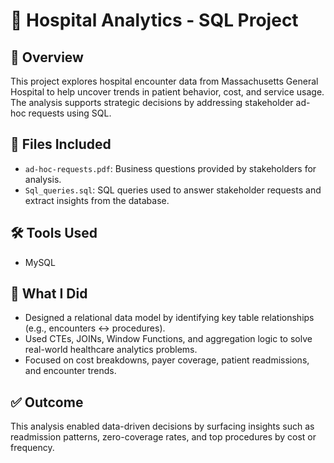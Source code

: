 # 🏥 Hospital Analytics - SQL Project

## 📌 Overview
This project explores hospital encounter data from Massachusetts General Hospital to help uncover trends in patient behavior, cost, and service usage. The analysis supports strategic decisions by addressing stakeholder ad-hoc requests using SQL.

## 📂 Files Included
- `ad-hoc-requests.pdf`: Business questions provided by stakeholders for analysis.
- `Sql_queries.sql`: SQL queries used to answer stakeholder requests and extract insights from the database.

## 🛠️ Tools Used
- MySQL

## 🧠 What I Did
- Designed a relational data model by identifying key table relationships (e.g., encounters ↔ procedures).
- Used CTEs, JOINs, Window Functions, and aggregation logic to solve real-world healthcare analytics problems.
- Focused on cost breakdowns, payer coverage, patient readmissions, and encounter trends.

## ✅ Outcome
This analysis enabled data-driven decisions by surfacing insights such as readmission patterns, zero-coverage rates, and top procedures by cost or frequency.

